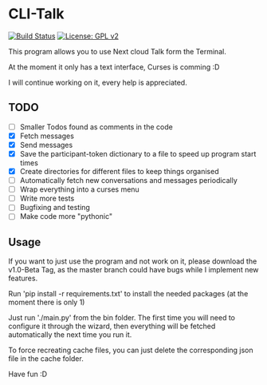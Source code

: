 # CLI-Talk
[![Build Status](https://travis-ci.org/mrchainman/CLI-Talk.svg?branch=master)](https://travis-ci.org/mrchainman/CLI-Talk)
[![License: GPL v2](https://img.shields.io/badge/License-GPL%20v2-blue.svg)](https://www.gnu.org/licenses/old-licenses/gpl-2.0.en.html)

This program allows you to use Next cloud Talk form the Terminal.

At the moment it only has a text interface, Curses is comming :D

I will continue working on it, every help is appreciated.

## TODO
- [ ] Smaller Todos found as comments in the code
- [x] Fetch messages
- [x] Send messages
- [x] Save the participant-token dictionary to a file to speed up program start times
- [x] Create directories for different files to keep things organised
- [ ] Automatically fetch new conversations and messages periodically
- [ ] Wrap everything into a curses menu
- [ ] Write more tests
- [ ] Bugfixing and testing
- [ ] Make code more "pythonic"

## Usage
If you want to just use the program and not work on it, please download the v1.0-Beta Tag, as the master branch could have bugs while I implement new features.

Run 'pip install -r requirements.txt' to install the needed packages (at the moment there is only 1)

Just run './main.py' from the bin folder.
The first time you will need to configure it through the wizard, then everything will be fetched automatically the next time you run it.

To force recreating cache files, you can just delete the corresponding json file in the cache folder.

Have fun :D
